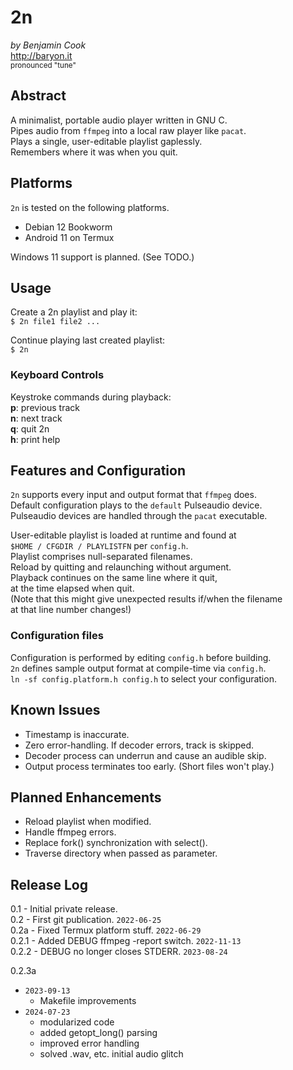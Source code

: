 # 2n

*by Benjamin Cook*\
<http://baryon.it>\
<sup>pronounced "tune"</sup>


## Abstract

A minimalist, portable audio player written in GNU C.\
Pipes audio from `ffmpeg` into a local raw player like `pacat`.\
Plays a single, user-editable playlist gaplessly.\
Remembers where it was when you quit.

## Platforms 

`2n` is tested on the following platforms.

 - Debian 12 Bookworm
 - Android 11 on Termux

Windows 11 support is planned. (See TODO.)

## Usage

Create a 2n playlist and play it:\
`$ 2n file1 file2 ...`
	
Continue playing last created playlist:\
`$ 2n`

### Keyboard Controls
Keystroke commands during playback:\
**p**: previous track\
**n**: next track\
**q**: quit 2n\
**h**: print help

## Features and Configuration

`2n` supports every input and output format that `ffmpeg` does.\
Default configuration plays to the `default` Pulseaudio device.\
Pulseaudio devices are handled through the `pacat` executable.

User-editable playlist is loaded at runtime and found at\
`$HOME / CFGDIR / PLAYLISTFN` per `config.h`.\
Playlist comprises null-separated filenames.\
Reload by quitting and relaunching without argument.\
Playback continues on the same line where it quit,\
at the time elapsed when quit.\
(Note that this might give unexpected results if/when the filename\
at that line number changes!)

### Configuration files

Configuration is performed by editing `config.h` before building.\
`2n` defines sample output format at compile-time via `config.h`.\
`ln -sf config.platform.h config.h` to select your configuration.

## Known Issues

- Timestamp is inaccurate.
- Zero error-handling. If decoder errors, track is skipped.
- Decoder process can underrun and cause an audible skip.
- Output process terminates too early. (Short files won't play.)

## Planned Enhancements

- Reload playlist when modified.
- Handle ffmpeg errors.
- Replace fork() synchronization with select().
- Traverse directory when passed as parameter.

## Release Log
0.1 - Initial private release.\
0.2 - First git publication. `2022-06-25`\
0.2a - Fixed Termux platform stuff. `2022-06-29`\
0.2.1 - Added DEBUG ffmpeg -report switch. `2022-11-13`\
0.2.2 - DEBUG no longer closes STDERR. `2023-08-24`

0.2.3a 
- `2023-09-13` 
    - Makefile improvements
- `2024-07-23`
    - modularized code
    - added getopt_long() parsing
    - improved error handling
    - solved .wav, etc. initial audio glitch
 
